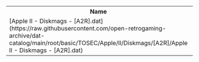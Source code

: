 <table>
<tr><th>Name</th><th>Size</th></tr>
<tr><td>
[Apple II - Diskmags - [A2R].dat](https://raw.githubusercontent.com/open-retrogaming-archive/dat-catalog/main/root/basic/TOSEC/Apple/II/Diskmags/[A2R]/Apple II - Diskmags - [A2R].dat)
</td><td>1882</td></tr>
</table>
